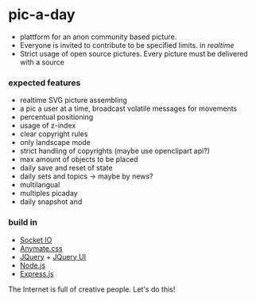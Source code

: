 pic-a-day
=========

* plattform for an anon community based picture.
* Everyone is invited to contribute to be specified limits. in _realtime_
* Strict usage of open source pictures. Every picture must be delivered with a source


### expected features ###

* realtime SVG picture assembling
* a pic a user at a time, broadcast volatile messages for movements
* percentual positioning
* usage of z-index
* clear copyright rules
* only landscape mode 
* strict handling of copyrights (maybe use openclipart api?)
* max amount of objects to be placed
* daily save and reset of state
* daily sets and topics -> maybe by news?
* multilangual
* multiples picaday
* daily snapshot and 

### build in ###

* [Socket IO](https://socket.io)
* [Anymate.css](https://github.com/daneden/animate.css)
* [JQuery](https://Jquery.com) + [JQuery UI](https://Jqueryui.com) 
* [Node.js](http://nodejs.org)
* [Express.js](http://expressjs.com)


The Internet is full of creative people. Let's do this!
